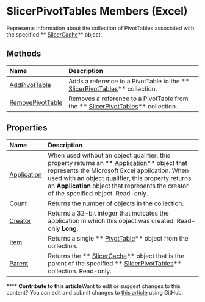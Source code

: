 
# SlicerPivotTables Members (Excel)
Represents information about the collection of PivotTables associated with the specified  ** [SlicerCache](6e6533e3-0503-a1d3-9ecd-f7997233565f.md)** object.

## Methods



|**Name**|**Description**|
|:-----|:-----|
| [AddPivotTable](c5fc95c6-0fb9-1c8f-5b12-8a4c0f9f10c7.md)|Adds a reference to a PivotTable to the  ** [SlicerPivotTables](8302dc8a-3845-12b0-f88e-761f104f1dcc.md)** collection.|
| [RemovePivotTable](ebc4cc53-c406-3ae4-06e7-094a1ba32af2.md)|Removes a reference to a PivotTable from the  ** [SlicerPivotTables](8302dc8a-3845-12b0-f88e-761f104f1dcc.md)** collection.|

## Properties



|**Name**|**Description**|
|:-----|:-----|
| [Application](a00829ff-0dd2-6ca9-b5db-69993f8d3075.md)|When used without an object qualifier, this property returns an  ** [Application](19b73597-5cf9-4f56-8227-b5211f657f6f.md)** object that represents the Microsoft Excel application. When used with an object qualifier, this property returns an **Application** object that represents the creator of the specified object. Read-only.|
| [Count](37c05f9d-b1d6-0f0b-2b3b-6a1d880b7bfa.md)|Returns the number of objects in the collection.|
| [Creator](7c1bf1f9-4d70-4b21-b235-d0f89b2bd500.md)|Returns a 32-bit integer that indicates the application in which this object was created. Read-only  **Long**.|
| [Item](d63d4a9e-cd6c-bb4c-8f6b-cbb604e1727b.md)|Returns a single  ** [PivotTable](a9c1d4a0-78a9-f9a6-6daf-91cb63e45842.md)** object from the collection.|
| [Parent](98ae0b14-f243-8372-9973-74cf6a55620a.md)|Returns the  ** [SlicerCache](6e6533e3-0503-a1d3-9ecd-f7997233565f.md)** object that is the parent of the specified ** [SlicerPivotTables](8302dc8a-3845-12b0-f88e-761f104f1dcc.md)** collection. Read-only.|

****   **Contribute to this article**Want to edit or suggest changes to this content? You can edit and submit changes to  [this article](https://github.com/jhershey00/VBA_Excel_Test/OpenXMLCon/articles/97660807-e5e8-dcdd-1338-5b89dff1e189.md) using GitHub.

